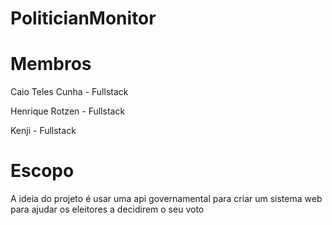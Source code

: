 # PoliticianMonitor

# Membros
Caio Teles Cunha - Fullstack


Henrique Rotzen - Fullstack


Kenji - Fullstack

# Escopo
A ideia do projeto é usar uma api governamental para criar um sistema web para ajudar os eleitores a decidirem o seu voto
